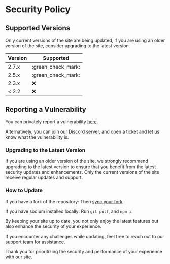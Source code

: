 # Security Policy

## Supported Versions

Only current versions of the site are being updated, if you are using an older version of the site, consider upgrading to the latest version.

| Version | Supported          |
| ------- | ------------------ |
| 2.7.x   | :green_check_mark: |
| 2.5.x   | :green_check_mark: |
| 2.3.x   | :x: |
| < 2.2   | :x:                |

## Reporting a Vulnerability

You can privately report a vulnerability [here](https://github.com/z1g-project/sodium/security/advisories/new).

Alternatively, you can join our [Discord server](https://z1g-project.top/discord), and open a ticket and let us know what the vulnerability is.

### Upgrading to the Latest Version

If you are using an older version of the site, we strongly recommend upgrading to the latest version to ensure that you benefit from the latest security updates and enhancements. Only the current versions of the site receive regular updates and support.

### How to Update

If you have a fork of the repository:
Then [sync your fork](https://docs.github.com/en/pull-requests/collaborating-with-pull-requests/working-with-forks/syncing-a-fork).

If you have sodium installed locally:
Run `git pull`, and `npm i`.

By keeping your site up to date, you not only enjoy the latest features but also enhance the security of your experience.

If you encounter any challenges while updating, feel free to reach out to our [support team](https://z1g-project.top/discord) for assistance.

Thank you for prioritizing the security and performance of your experience with our site.